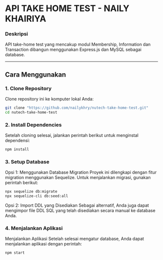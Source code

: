 # API TAKE HOME TEST - NAILY KHAIRIYA

### **Deskripsi**
API take-home test yang mencakup modul Membership, Information dan Transaction dibangun menggunakan Express.js dan MySQL sebagai database.

---

## **Cara Menggunakan**

### **1. Clone Repository**
Clone repository ini ke komputer lokal Anda:
```bash
git clone "https://github.com/nailykhry/nutech-take-home-test.git"
cd nutech-take-home-test
```

### **2. Install Dependencies**
Setelah cloning selesai, jalankan perintah berikut untuk menginstal dependensi:
```bash
npm install
```

### **3. Setup Database**
Opsi 1: Menggunakan Database Migration
Proyek ini dilengkapi dengan fitur migration menggunakan Sequelize. Untuk menjalankan migrasi, gunakan perintah berikut:
```bash
npx sequelize db:migrate
npx sequelize-cli db:seed:all
```

Opsi 2: Import DDL yang Disediakan
Sebagai alternatif, Anda juga dapat mengimpor file DDL SQL yang telah disediakan secara manual ke database Anda. 

### **4. Menjalankan Aplikasi**
Menjalankan Aplikasi
Setelah selesai mengatur database, Anda dapat menjalankan aplikasi dengan perintah:

```bash
npm start
```
